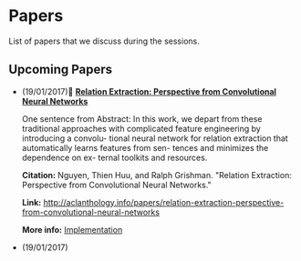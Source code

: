 # Papers 
List of papers that we discuss during the sessions.

## Upcoming Papers
* (19/01/2017):scroll: **[Relation Extraction: Perspective from Convolutional Neural Networks](http://aclanthology.info/papers/relation-extraction-perspective-from-convolutional-neural-networks)**

  One sentence from Abstract: In this work, we depart from these traditional approaches with complicated feature engineering by introducing a convolu- tional neural network for relation extraction that automatically learns features from sen- tences and minimizes the dependence on ex- ternal toolkits and resources.
 
  **Citation:** Nguyen, Thien Huu, and Ralph Grishman. "Relation Extraction: Perspective from Convolutional Neural Networks."
 
  **Link:** http://aclanthology.info/papers/relation-extraction-perspective-from-convolutional-neural-networks
  
  **More info:** [Implementation](https://github.com/hadyelsahar/CNN-RelationExtraction) 

* (19/01/2017)


